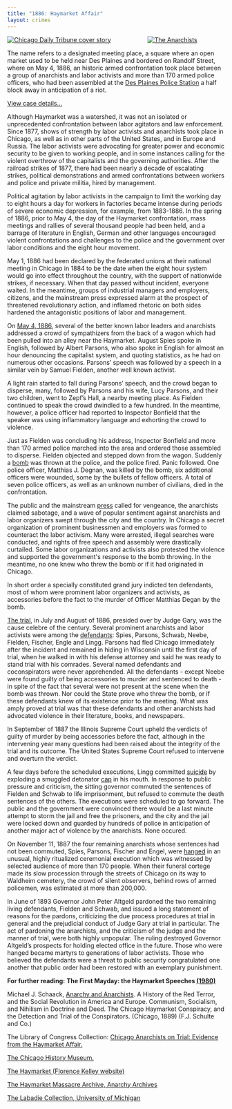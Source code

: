 ```yaml
---
title: "1886: Haymarket Affair"
layout: crimes
---
```


<div class="columns">
  <div class="column">
    <a href="/historical/timeline/1893/304/"> 
        <img title="Chicago Daily Tribune cover story" src="/img/crimes/haymarket/Anarchists-Freed.jpg">
    </a>
  </div>
  <div class="column">
    <a href="/historical/timeline/1893/204/">
        <img title="The Anarchists" src="/img/crimes/haymarket/The-Anarchists.jpg">
    </a>
  </div>
</div>

The name refers to a designated meeting place, a square where an open market used to be held near Des Plaines and bordered on Randolf Street, where on May 4, 1886, an historic armed confrontation took place between a group of anarchists and labor activists and more than 170 armed police officers, who had been assembled at the [Des Plaines Police Station](/img/legal/cpd/desPlaines2.jpg) a half block away in anticipation of a riot.

[View case details...](/database/544/)

Although Haymarket was a watershed, it was not an isolated or unprecedented confrontation between labor agitators and law enforcement. Since 1877, shows of strength by labor activists and anarchists took place in Chicago, as well as in other parts of the United States, and in Europe and Russia. The labor activists were advocating for greater power and economic security to be given to working people, and in some instances calling for the violent overthrow of the capitalists and the governing authorities. After the railroad strikes of 1877, there had been nearly a decade of escalating strikes, political demonstrations and armed confrontations between workers and police and private militia, hired by management.

Political agitation by labor activists in the campaign to limit the working day to eight hours a day for workers in factories became intense during periods of severe economic depression, for example, from 1883-1886. In the spring of 1886, prior to May 4, the day of the Haymarket confrontation, mass meetings and rallies of several thousand people had been held, and a barrage of literature in English, German and other languages encouraged violent confrontations and challenges to the police and the government over labor conditions and the eight hour movement.

May 1, 1886 had been declared by the federated unions at their national meeting in Chicago in 1884 to be the date when the eight hour system would go into effect throughout the country, with the support of nationwide strikes, if necessary. When that day passed without incident, everyone waited. In the meantime, groups of industrial managers and employers, citizens, and the mainstream press expressed alarm at the prospect of threatened revolutionary action, and inflamed rhetoric on both sides hardened the antagonistic positions of labor and management.

On [May 4, 1886](/img/crimes/haymarket/Anarchy140.jpg), several of the better known labor leaders and anarchists addressed a crowd of sympathizers from the back of a wagon which had been pulled into an alley near the Haymarket. August Spies spoke in English, followed by Albert Parsons, who also spoke in English for almost an hour denouncing the capitalist system, and quoting statistics, as he had on numerous other occasions. Parsons’ speech was followed by a speech in a similar vein by Samuel Fielden, another well known activist.

A light rain started to fall during Parsons’ speech, and the crowd began to disperse, many, followed by Parsons and his wife, Lucy Parsons, and their two children, went to Zepf’s Hall, a nearby meeting place. As Fielden continued to speak the crowd dwindled to a few hundred. In the meantime, however, a police officer had reported to Inspector Bonfield that the speaker was using inflammatory language and exhorting the crowd to violence.

Just as Fielden was concluding his address, Inspector Bonfield and more than 170 armed police marched into the area and ordered those assembled to disperse. Fielden objected and stepped down from the wagon. Suddenly a [bomb](/img/crimes/haymarket/Anarchy142.jpg) was thrown at the police, and the police fired. Panic followed. One police officer, Matthias J. Degnan, was killed by the bomb, six additional officers were wounded, some by the bullets of fellow officers. A total of seven police officers, as well as an unknown number of civilians, died in the confrontation.

The public and the mainstream [press](/historical/movements/haymarket/newspaper/tribune5986/) called for vengeance, the anarchists claimed sabotage, and a wave of popular sentiment against anarchists and labor organizers swept through the city and the country. In Chicago a secret organization of prominent businessmen and employers was formed to counteract the labor activism. Many were arrested, illegal searches were conducted, and rights of free speech and assembly were drastically curtailed. Some labor organizations and activists also protested the violence and supported the government's response to the bomb throwing. In the meantime, no one knew who threw the bomb or if it had originated in Chicago.

In short order a specially constituted grand jury indicted ten defendants, most of whom were prominent labor organizers and activists, as accessories before the fact to the murder of Officer Matthias Degan by the bomb.

[The trial](/img/crimes/haymarket/Anarchy410.jpg), in July and August of 1886, presided over by Judge Gary, was the cause celebre of the century. Several prominent anarchists and labor activists were among the [defendants](/historical/movements/haymarket/pubs/Anarchy154/): Spies, Parsons, Schwab, Neebe, Fielden, Fischer, Engle and Lingg. Parsons had fled Chicago immediately after the incident and remained in hiding in Wisconsin until the first day of trial, when he walked in with his defense attorney and said he was ready to stand trial with his comrades. Several named defendants and coconspirators were never apprehended. All the defendants - except Neebe were found guilty of being accessories to murder and sentenced to death - in spite of the fact that several were not present at the scene when the bomb was thrown. Nor could the State prove who threw the bomb, or if these defendants knew of its existence prior to the meeting. What was amply proved at trial was that these defendants and other anarchists had advocated violence in their literature, books, and newspapers.

In September of 1887 the Illinois Supreme Court upheld the verdicts of guilty of murder by being accessories before the fact, although in the intervening year many questions had been raised about the integrity of the trial and its outcome. The United States Supreme Court refused to intervene and overturn the verdict.

A few days before the scheduled executions, Lingg committed [suicide](/img/crimes/haymarket/Anarchy633.jpg) by exploding a smuggled detonator [cap](/img/crimes/haymarket/Anarchy595.jpg) in his mouth. In response to public pressure and criticism, the sitting governor commuted the sentences of Fielden and Schwab to life imprisonment, but refused to commute the death sentences of the others. The executions were scheduled to go forward. The public and the government were convinced there would be a last minute attempt to storm the jail and free the prisoners, and the city and the jail were locked down and guarded by hundreds of police in anticipation of another major act of violence by the anarchists. None occured.

On November 11, 1887 the four remaining anarchists whose sentences had not been commuted, Spies, Parsons, Fischer and Engel, were [hanged](/img/crimes/haymarket/Anarchy645.jpg) in an unusual, highly ritualized ceremonial execution which was witnessed by selected audience of more than 170 people. When their funeral cortege made its slow procession through the streets of Chicago on its way to Waldheim cemetery, the crowd of silent observers, behind rows of armed policemen, was estimated at more than 200,000.

In June of 1893 Governor John Peter Altgeld pardoned the two remaining living defendants, Fielden and Schwab, and issued a long statement of reasons for the pardons, criticizing the due process procedures at trial in general and the prejudicial conduct of Judge Gary at trial in particular. The act of pardoning the anarchists, and the criticism of the judge and the manner of trial, were both highly unpopular. The ruling destroyed Governor Altgeld’s prospects for holding elected office in the future. Those who were hanged became martyrs to generations of labor activists. Those who believed the defendants were a threat to public security congratulated one another that public order had been restored with an exemplary punishment.

**For further reading:**
**The First Mayday: the Haymarket Speeches [(1980)](/pubs/mayday/)**

Michael J. Schaack, [Anarchy and Anarchists](/pubs/anarchy/). A History of the Red Terror, and the Social Revolution in America and Europe. Communism, Socialism, and Nihilism in Doctrine and Deed. The Chicago Haymarket Conspiracy, and the Detection and Trial of the Conspirators. (Chicago, 1889) (F.J. Schulte and Co.)

The Library of Congress Collection:  [Chicago Anarchists on Trial: Evidence from the Haymarket Affair.](http://memory.loc.gov/ammem/browse/updatedList.html)

[The Chicago History Museum.](https://www.chicagohistory.org/)

[The Haymarket (Florence Kelley website)](http://florencekelley.northwestern.edu/historical/haymarket/)

[The Haymarket Massacre Archive, Anarchy Archives](http://dwardmac.pitzer.edu/Anarchist_Archives/haymarket/Haymarket.html)

[The Labadie Collection, University of Michigan](https://www.lib.umich.edu/labadie-collection/labadie-collection-digital-collections)
